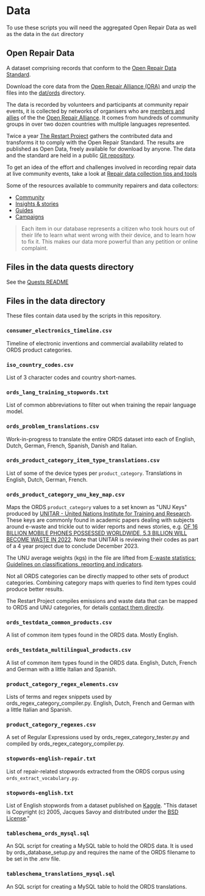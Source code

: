 # Data

To use these scripts you will need the aggregated Open Repair Data as well as the data in the `dat` directory

## Open Repair Data

A dataset comprising records that conform to the [Open Repair Data Standard](https://openrepair.org/open-data/open-standard/).

Download the core data from the [Open Repair Alliance (ORA)](https://openrepair.org/open-data/downloads/) and unzip the files into the [dat/ords](./ords) directory.

The data is recorded by volunteers and participants at community repair events, it is collected by networks of organisers who are [members and allies](https://openrepair.org/members/) of the the [Open Repair Alliance](https://openrepair.org/). It comes from hundreds of community groups in over two dozen countries with multiple languages represented.

Twice a year [The Restart Project](https://therestartproject.org/) gathers the contributed data and transforms it to comply with the Open Repair Standard. The results are published as Open Data, freely available for download by anyone. The data and the standard are held in a public [Git repository](https://github.com/openrepair).

To get an idea of the effort and challenges involved in recording repair data at live community events, take a look at [Repair data collection tips and tools](https://docs.google.com/document/d/1s9MHVIdx2jMeMq0x3qGd80suHVdupLvYYOWaAi1jq3A/edit?usp=sharing)

Some of the resources available to community repairers and data collectors:

* [Community](https://talk.restarters.net/)
* [Insights & stories](https://openrepair.org/open-data/insights/)
* [Guides](https://wiki.restarters.net/Main_Page)
* [Campaigns](https://repair.eu/)

> Each item in our database represents a citizen who took hours out of their life to learn what went wrong with their device, and to learn how to fix it. This makes our data more powerful than any petition or online complaint.

## Files in the data quests directory

See the [Quests README](./quests/README.md)

## Files in the data directory

These files contain data used by the scripts in this repository.

### `consumer_electronics_timeline.csv`

Timeline of electronic inventions and commercial availability related to ORDS product categories.

### `iso_country_codes.csv`

List of 3 character codes and country short-names.

### `ords_lang_training_stopwords.txt`

List of common abbreviations to filter out when training the repair language model.

### `ords_problem_translations.csv`

Work-in-progress to translate the entire ORDS dataset into each of English, Dutch, German, French, Spanish, Danish and Italian.

### `ords_product_category_item_type_translations.csv`

List of some of the device types per `product_category`. Translations in English, Dutch, German, French.

### `ords_product_category_unu_key_map.csv`

Maps the ORDS `product_category` values to a set known as "UNU Keys" produced by [UNITAR - United Nations Institute for Training and Research](https://www.unitar.org/). These keys are commonly found in academic papers dealing with  subjects around e-waste and trickle out to wider reports and news stories, e.g. [OF 16 BILLION MOBILE PHONES POSSESSED WORLDWIDE, 5.3 BILLION WILL BECOME WASTE IN 2022](https://www.unitar.org/about/news-stories/news/16-billion-mobile-phones-possessed-worldwide-53-billion-will-become-waste-2022). Note that UNITAR is reviewing their codes as part of a 4 year project due to conclude December 2023.

The UNU average weights (kgs) in the file are lifted from [E-waste statistics: Guidelines on classifications, reporting and indicators](https://www.researchgate.net/publication/271845217_E-waste_statistics_Guidelines_on_classifications_reporting_and_indicators).

Not all ORDS categories can be directly mapped to other sets of product categories. Combining category maps with queries to find item types could produce better results.

The Restart Project compiles emissions and waste data that can be mapped to ORDS and UNU categories, for details [contact them directly](https://therestartproject.org/contact/).

### `ords_testdata_common_products.csv`

A list of common item types found in the ORDS data. Mostly English.

### `ords_testdata_multilingual_products.csv`

A list of common item types found in the ORDS data. English, Dutch, French and German with a little Italian and Spanish.

### `product_category_regex_elements.csv`

Lists of terms and regex snippets used by ords_regex_category_compiler.py. English, Dutch, French and German with a little Italian and Spanish.

### `product_category_regexes.csv`

A set of Regular Expressions used by ords_regex_category_tester.py and compiled by ords_regex_category_compiler.py.

### `stopwords-english-repair.txt`

List of repair-related stopwords extracted from the ORDS corpus using `ords_extract_vocabulary.py`.

### `stopwords-english.txt`

List of English stopwords from a dataset published on [Kaggle](https://www.kaggle.com/datasets/rtatman/stopword-lists-for-19-languages). "This dataset is Copyright (c) 2005, Jacques Savoy and distributed under the [BSD License](https://opensource.org/license/bsd-2-clause/)."

### `tableschema_ords_mysql.sql`

An SQL script for creating a MySQL table to hold the ORDS data. It is used by ords_database_setup.py and requires the name of the ORDS filename to be set in the .env file.

### `tableschema_translations_mysql.sql`

An SQL script for creating a MySQL table to hold the ORDS translations.
